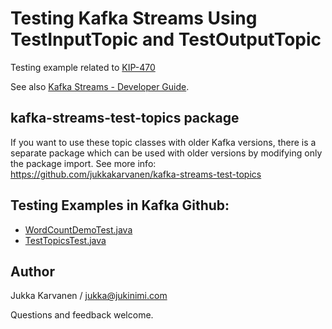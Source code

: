# Testing Kafka Streams Using TestInputTopic and TestOutputTopic

Testing example related to  [KIP-470](https://cwiki.apache.org/confluence/display/KAFKA/KIP-470%3A+TopologyTestDriver+test+input+and+output+usability+improvements) 

See also  [Kafka Streams - Developer Guide](https://kafka.apache.org/documentation/streams/developer-guide/testing.html).

## kafka-streams-test-topics package

If you want to use these topic classes with older Kafka versions, there is a separate package which can be
used with older versions by modifying only the package import. See more info: https://github.com/jukkakarvanen/kafka-streams-test-topics 

## Testing Examples in Kafka Github:

* [WordCountDemoTest.java](https://github.com/apache/kafka/blob/trunk/streams/examples/src/test/java/org/apache/kafka/streams/examples/wordcount/WordCountDemoTest.java) 
* [TestTopicsTest.java](https://github.com/apache/kafka/blob/trunk/streams/test-utils/src/test/java/org/apache/kafka/streams/TestTopicsTest.java) 


## Author 

Jukka Karvanen / jukka@jukinimi.com

Questions and feedback welcome. 